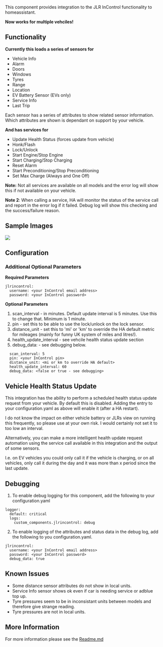 This component provides integration to the JLR InControl functionality to homeassistant. 

**Now works for multiple vehciles!**

## Functionality
**Currently this loads a series of sensors for**
* Vehicle Info
* Alarm
* Doors
* Windows
* Tyres
* Range
* Location
* EV Battery Sensor (EVs only)
* Service Info
* Last Trip

Each sensor has a series of attributes to show related sensor information.  Which attributes are shown is dependant on support by your vehicle.

**And has services for**
* Update Health Status (forces update from vehicle)
* Honk/Flash
* Lock/Unlock
* Start Engine/Stop Engine
* Start Charging/Stop Charging
* Reset Alarm
* Start Preconditioning/Stop Preconditioning
* Set Max Charge (Always and One Off)

**Note:** Not all services are available on all models and the error log will show this if not available on your vehicle.

**Note 2**: When calling a service, HA will monitor the status of the service call and report in the error log if it failed.  Debug log will show this checking and the success/failure reason.


## Sample Images
![](https://raw.githubusercontent.com/msp1974/homeassistant-jlrincontrol/master/docs/panel1.png)


## Configuration
### Additional Optional Parameters

**Required Parameters**
```
jlrincontrol:
  username: <your InControl email address>
  password: <your InControl password>
```
**Optional Parameters**
1. scan_interval - in minutes. Default update interval is 5 minutes.  Use this to change that.  Minimum is 1 minute.
2. pin - set this to be able to use the lock/unlock on the lock sensor.
3. distance_unit - set this to 'mi' or 'km' to override the HA default metric for mileages (mainly for funny UK system of miles and litres!).
4. health_update_interval - see vehcile health status update section
5. debug_data: - see debugging below.
```
  scan_interval: 5
  pin: <your InControl pin>
  distance_unit: <mi or km to override HA default>
  health_update_interval: 60
  debug_data: <false or true - see debugging>
```

## Vehicle Health Status Update

This integration has the ability to perform a scheduled health status update request from your vehicle.  By default this is disabled.  Adding the entry to your configuration.yaml as above will enable it (after a HA restart).

I do not know the impact on either vehicle battery or JLRs view on running this frequently, so please use at your own risk.  I would certainly not set it to too low an interval.

Alternatively, you can make a more intelligent health update request automation using the service call available in this integration and the output of some sensors.

I.e. on EV vehicles you could only call it if the vehicle is charging, or on all vehicles, only call it during the day and it was more than x period since the last update.

## Debugging
1. To enable debug logging for this component, add the following to your configuration.yaml
```
logger:
  default: critical
  logs:
    custom_components.jlrincontrol: debug
```

2. To enable logging of the attributes and status data in the debug log, add the following to you configuration.yaml.
```
jlrincontrol:
  username: <your InControl email address>
  password: <your InControl password>
  debug_data: true
```

## Known Issues
* Some distance sensor attributes do not show in local units.
* Service Info sensor shows ok even if car is needing service or adblue top up.
* Tyre pressures seem to be in inconsistant units between models and therefore give strange reading.
* Tyre pressures are not in local units.

## More Information
For more information please see the [Readme.md](https://github.com/msp1974/homeassistant-jlrincontrol/blob/master/README.md)
